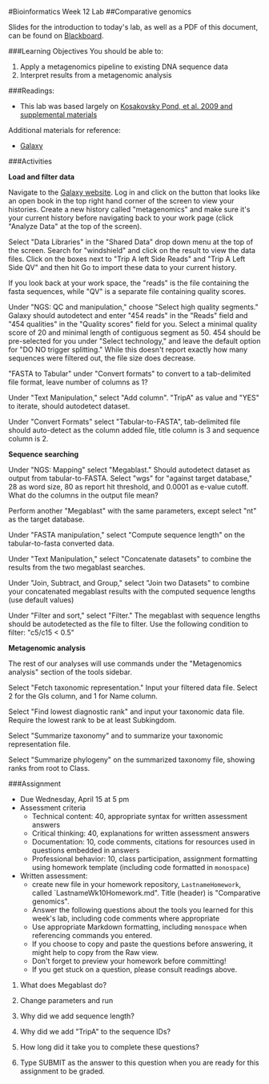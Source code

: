 #Bioinformatics Week 12 Lab
##Comparative genomics

Slides for the introduction to today's lab, as well as a PDF of this document, can be found on [Blackboard](http://blackboard.uttyler.edu).

###Learning Objectives
You should be able to:

1. Apply a metagenomics pipeline to existing DNA sequence data
2. Interpret results from a metagenomic analysis

###Readings:
* This lab was based largely on [Kosakovsky Pond, et al. 2009 and supplemental materials](http://genome.cshlp.org/content/19/11/2144.long)

Additional materials for reference:
* [Galaxy](https://usegalaxy.org)

###Activities

**Load and filter data**

Navigate to the [Galaxy website](https://usegalaxy.org). Log in and click on the button that looks like an open book in the top right hand corner of the screen to view your histories. Create a new history called "metagenomics" and make sure it's your current history before navigating back to your work page (click "Analyze Data" at the top of the screen).

Select "Data Libraries" in the "Shared Data" drop down menu at the top of the screen. Search for "windshield" and click on the result to view the data files. Click on the boxes next to "Trip A left Side Reads" and "Trip A Left Side QV" and then hit Go to import these data to your current history.

If you look back at your work space, the "reads" is the file containing the fasta sequences, while "QV" is a separate file containing quality scores. 

Under "NGS: QC and manipulation," choose "Select high quality segments." Galaxy should autodetect and enter "454 reads" in the "Reads" field and "454 qualities" in the "Quality scores" field for you. Select a minimal quality score of 20 and minimal length of contiguous segment as 50. 454 should be pre-selected for you under "Select technology," and leave the default option for "DO NO trigger splitting." While this doesn't report exactly how many sequences were filtered out, the file size does decrease.

"FASTA to Tabular" under "Convert formats" to convert to a tab-delimited file format, leave number of columns as 1?

Under "Text Manipulation," select "Add column". "TripA" as value and "YES" to iterate, should autodetect dataset.

Under "Convert Formats" select "Tabular-to-FASTA", tab-delimited file should auto-detect as the column added file, title column is 3 and sequence column is 2.

**Sequence searching**

Under "NGS: Mapping" select "Megablast." Should autodetect dataset as output from tabular-to-FASTA. Select "wgs" for "against target database," 28 as word size, 80 as report hit threshold, and 0.0001 as e-value cutoff. What do the columns in the output file mean?

Perform another "Megablast" with the same parameters, except select "nt" as the target database.

Under "FASTA manipulation," select "Compute sequence length" on the tabular-to-fasta converted data.

Under "Text Manipulation," select "Concatenate datasets" to combine the results from the two megablast searches.

Under "Join, Subtract, and Group," select "Join two Datasets" to combine your concatenated megablast results with the computed sequence lengths (use default values)

Under "Filter and sort," select "Filter." The megablast with sequence lengths should be autodetected as the file to filter. Use the following condition to filter: "c5/c15 < 0.5"

**Metagenomic analysis**

The rest of our analyses will use commands under the "Metagenomics analysis" section of the tools sidebar.

Select "Fetch taxonomic representation." Input your filtered data file. Select 2 for the GIs column, and 1 for Name column.

Select "Find lowest diagnostic rank" and input your taxonomic data file. Require the lowest rank to be at least Subkingdom.

Select "Summarize taxonomy" and to summarize your taxonomic representation file.

Select "Summarize phylogeny" on the summarized taxonomy file, showing ranks from root to Class.

###Assignment
* Due Wednesday, April 15 at 5 pm
* Assessment criteria
	* Technical content: 40, appropriate syntax for written assessment answers
	* Critical thinking: 40, explanations for written assessment answers
	* Documentation: 10, code comments, citations for resources used in questions embedded in answers
	* Professional behavior: 10, class participation, assignment formatting using homework template (including code formatted in `monospace`)
* Written assessment: 
	* create new file in your homework repository, `LastnameHomework`, called `LastnameWk10Homework.md". Title (header) is "Comparative genomics".
	* Answer the following questions about the tools you learned for this week's lab, including code comments where appropriate 				
	* Use appropriate Markdown formatting, including `monospace` when referencing commands you entered. 
	* If you choose to copy and paste the questions before answering, it might help to copy from the Raw view. 
	* Don't forget to preview your homework before committing! 
	* If you get stuck on a question, please consult readings above.
	
1. What does Megablast do?
2. Change parameters and run
3. Why did we add sequence length?
4. Why did we add "TripA" to the sequence IDs?


8. How long did it take you to complete these questions?
9. Type SUBMIT as the answer to this question when you are ready for this assignment to be graded.
